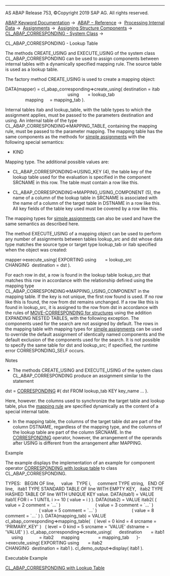   

* * *

AS ABAP Release 753, ©Copyright 2019 SAP AG. All rights reserved.

[ABAP Keyword Documentation](https://help.sap.com/doc/abapdocu_753_index_htm/7.53/en-US/abenabap.htm) →  [ABAP − Reference](https://help.sap.com/doc/abapdocu_753_index_htm/7.53/en-US/abenabap_reference.htm) →  [Processing Internal Data](https://help.sap.com/doc/abapdocu_753_index_htm/7.53/en-US/abenabap_data_working.htm) →  [Assignments](https://help.sap.com/doc/abapdocu_753_index_htm/7.53/en-US/abenvalue_assignments.htm) →  [Assigning Structure Components](https://help.sap.com/doc/abapdocu_753_index_htm/7.53/en-US/abencorresponding.htm) →  [CL\_ABAP\_CORRESPONDING - System Class](https://help.sap.com/doc/abapdocu_753_index_htm/7.53/en-US/abencl_abap_corresponding.htm) → 

CL\_ABAP\_CORRESPONDING - Lookup Table

The methods CREATE\_USING and EXECUTE\_USING of the system class CL\_ABAP\_CORRESPONDING can be used to assign components between internal tables with a dynamically specified mapping rule. The source table is used as a lookup table.

The factory method CREATE\_USING is used to create a mapping object:

DATA(mapper) = cl\_abap\_corresponding=>create\_using( destination = itab
                                                    using       = lookup\_tab
                                                    mapping     = mapping\_tab ).

Internal tables itab and lookup\_table, with the table types to which the assignment applies, must be passed to the parameters destination and using. An internal table of the type CL\_ABAP\_CORRESPONDING=>MAPPING\_TABLE, containing the mapping rule, must be passed to the parameter mapping. The mapping table has the same components as the methods for [simple assignments](https://help.sap.com/doc/abapdocu_753_index_htm/7.53/en-US/abencl_abap_corresponding_1.htm) with the following special semantics:

-   KIND

Mapping type. The additional possible values are:

-   CL\_ABAP\_CORRESPONDING=>USING\_KEY (4), the table key of the lookup table used for the evaluation is specified in the component SRCNAME in this row. The table must contain a row like this.

-   CL\_ABAP\_CORRESPONDING=>MAPPING\_USING\_COMPONENT (5), the name of a column of the lookup table in SRCNAME is associated with the name of a column of the target table in DSTNAME in a row like this. All key fields of the table key used must be covered by a row like this.

The mapping types for [simple assignments](https://help.sap.com/doc/abapdocu_753_index_htm/7.53/en-US/abencl_abap_corresponding_1.htm) can also be used and have the same semantics as described here.

The method EXECUTE\_USING of a mapping object can be used to perform any number of assignments between tables lookup\_src and dst whose data type matches the source type or target type lookup\_tab or itab specified when the object was created:

mapper->execute\_using( EXPORTING using       = lookup\_src
                       CHANGING  destination = dst ).

For each row in dst, a row is found in the lookup table lookup\_src that matches this row in accordance with the relationship defined using the mapping type CL\_ABAP\_CORRESPONDING=>MAPPING\_USING\_COMPONENT in the mapping table. If the key is not unique, the first row found is used. If no row like this is found, the row from dst remains unchanged. If a row like this is found in lookup\_src, it is assigned to the row from dst in accordance with the rules of [MOVE-CORRESPONDING for structures](https://help.sap.com/doc/abapdocu_753_index_htm/7.53/en-US/abapmove-corresponding_structure.htm) using the addition EXPANDING NESTED TABLES, with the following exception. The components used for the search are not assigned by default. The rows in the mapping table with mapping types for [simple assignments](https://help.sap.com/doc/abapdocu_753_index_htm/7.53/en-US/abencl_abap_corresponding_1.htm) can be used to override the default assignment of identically named components and the default exclusion of the components used for the search. It is not possible to specify the same table for dst and lookup\_src; if specified, the runtime error CORRESPONDING\_SELF occurs.

Notes

-   The methods CREATE\_USING and EXECUTE\_USING of the system class CL\_ABAP\_CORRESPONDING produce an assignment similar to the statement

dst = [CORRESPONDING](https://help.sap.com/doc/abapdocu_753_index_htm/7.53/en-US/abencorresponding_constr_using.htm) #( dst FROM lookup\_tab KEY key\_name ... ).

Here, however. the columns used to synchronize the target table and lookup table, plus the [mapping rule](https://help.sap.com/doc/abapdocu_753_index_htm/7.53/en-US/abencorresponding_constr_mapping.htm) are specified dynamically as the content of a special internal table.

-   In the mapping table, the columns of the target table dst are part of the column DSTNAME, regardless of the mapping type, and the columns of the lookup table are part of the column SRCNAME. In the [CORRESPONDING](https://help.sap.com/doc/abapdocu_753_index_htm/7.53/en-US/abencorresponding_constr_using.htm) operator, however, the arrangement of the operands after USING is different from the arrangement after MAPPING.

Example

The example displays the implementation of an example for component operator [CORRESPONDING with lookup table](https://help.sap.com/doc/abapdocu_753_index_htm/7.53/en-US/abencorresponding_constr_using.htm) to class CL\_ABAP\_CORRESPONDING.

TYPES:
  BEGIN OF line,
    value   TYPE i,
    comment TYPE string,
  END OF line,
  itab1 TYPE STANDARD TABLE OF line WITH EMPTY KEY,
  itab2 TYPE HASHED TABLE OF line WITH UNIQUE KEY value.
DATA(itab1) = VALUE itab1( FOR i = 1 UNTIL i >= 10 ( value = i ) ).
DATA(itab2) = VALUE itab2( ( value = 2 comment = \`...\` )
                           ( value = 3 comment = \`...\` )
                           ( value = 5 comment = \`...\` )
                           ( value = 8 comment = \`...\` ) ).
DATA(mapping\_tab) = VALUE cl\_abap\_corresponding=>mapping\_table(
  ( level = 0 kind = 4 srcname = 'PRIMARY\_KEY' )
  ( level = 0 kind = 5 srcname = 'VALUE' dstname = 'VALUE' ) ).
cl\_abap\_corresponding=>create\_using(
     destination       = itab1
     using             = itab2
     mapping               = mapping\_tab
     )->execute\_using( EXPORTING using       = itab2
                       CHANGING  destination = itab1 ).
cl\_demo\_output=>display( itab1 ).

Executable Example

[CL\_ABAP\_CORRESPONDING with Lookup Table](https://help.sap.com/doc/abapdocu_753_index_htm/7.53/en-US/abencl_abap_corr_lookup_abexa.htm)